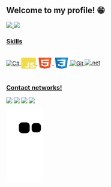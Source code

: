 ## Welcome to my profile! 😁

 <div>
   <a href="https://github.com/Uerbert">
   <img height="180em" src="https://github-readme-stats.vercel.app/api?username=Uerbert&show_icons=true&theme=merko&include_all_commits=true&count_private=true"/>
   <img height="180em" src="https://github-readme-stats.vercel.app/api/top-langs/?username=Uerbert&layout=compact&langs_count=6&theme=tokyonight"/>
   
</div>

  ### Skills

<div style="display: inline_block"><br>
  <img align="center" alt="C#" height="30" width="40"src="https://cdn.jsdelivr.net/gh/devicons/devicon/icons/csharp/csharp-original.svg" /> 
  <img align="center" alt="Js" height="30" width="40" src="https://raw.githubusercontent.com/devicons/devicon/master/icons/javascript/javascript-plain.svg">
  <img align="center" alt="HTML" height="30" width="40" src="https://raw.githubusercontent.com/devicons/devicon/master/icons/html5/html5-original.svg"/>
  <img align="center" alt="CSS" height="30" width="40" src="https://raw.githubusercontent.com/devicons/devicon/master/icons/css3/css3-original.svg"/>
 
  <img align="center" alt="Git" height="30" width="40" scr="https://cdn.jsdelivr.net/gh/devicons/devicon@latest/icons/git/git-original-wordmark.svg>"/>

 
  <img  alt=".net" height="30" width="40" src="https://cdn.jsdelivr.net/gh/devicons/devicon@latest/icons/dotnetcore/dotnetcore-original.svg" />
               
             
          


          
</div>
 
 <br>
 
  ### Contact networks!
 
<div> 
 
  <a href="https://www.instagram.com/uerbert/" target="_blank"><img src="https://img.shields.io/badge/-Instagram-%23E4405F?style=for-the-badge&logo=instagram&logoColor=white" target="_blank"></a>
  <a href="https://discord.com/channels/@me" target="_blank"><img src="https://img.shields.io/badge/Discord-7289DA?style=for-the-badge&logo=discord&logoColor=white" target="_blank"></a> 
  <a href = "mailto:uerbert88@gmail.com"><img src="https://img.shields.io/badge/-Gmail-%23333?style=for-the-badge&logo=gmail&logoColor=white" target="_blank"></a>
  <a href="https://www.linkedin.com/in/uerbert-almeida/" target="_blank"><img src="https://img.shields.io/badge/-LinkedIn-%230077B5?style=for-the-badge&logo=linkedin&logoColor=white" target="_blank"></a> 
 
  ![Snake animation](https://github.com/Uerbert/Uerbert/blob/output/github-contribution-grid-snake.svg)

</div>
